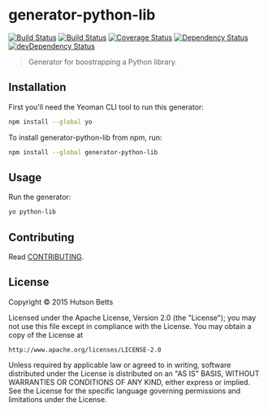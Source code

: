 # generator-python-lib

[![Build Status](https://travis-ci.org/hbetts/generator-python-lib.svg?branch=master)](https://travis-ci.org/hbetts/generator-python-lib)
[![Build Status](https://snap-ci.com/hbetts/generator-python-lib/branch/master/build_image)](https://snap-ci.com/hbetts/generator-python-lib/branch/master)
[![Coverage Status](https://coveralls.io/repos/hbetts/generator-python-lib/badge.svg?branch=master&service=github)](https://coveralls.io/github/hbetts/generator-python-lib?branch=master)
[![Dependency Status](https://david-dm.org/hbetts/generator-python-lib.svg)](https://david-dm.org/hbetts/generator-python-lib)
[![devDependency Status](https://david-dm.org/hbetts/generator-python-lib/dev-status.svg)](https://david-dm.org/hbetts/generator-python-lib#info=devDependencies)

> Generator for boostrapping a Python library.

## Installation

First you'll need the Yeoman CLI tool to run this generator:

```bash
npm install --global yo
```

To install generator-python-lib from npm, run:

```bash
npm install --global generator-python-lib
```

## Usage

Run the generator:

```bash
yo python-lib
```

## Contributing

Read [CONTRIBUTING](CONTRIBUTING.md).

## License

Copyright &copy; 2015 Hutson Betts

Licensed under the Apache License, Version 2.0 (the "License");
you may not use this file except in compliance with the License.
You may obtain a copy of the License at

	http://www.apache.org/licenses/LICENSE-2.0

Unless required by applicable law or agreed to in writing, software
distributed under the License is distributed on an "AS IS" BASIS,
WITHOUT WARRANTIES OR CONDITIONS OF ANY KIND, either express or implied.
See the License for the specific language governing permissions and
limitations under the License.
